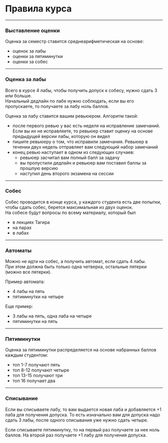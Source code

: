 # Правила курса

---
### Выставление оценки

Оценка за семестр ставится среднеарифметическая на основе:
- оценок за лабы
- оценки за пятиминутки
- оценки за собес
---
### Оценка за лабы

Всего в курсе 4 лабы, чтобы получить допуск к собесу, нужно сдать 3 или больше.  
Начальный дедлайн по лабе нужно соблюдать, если вы его пропускаете, то получаете за лабу ноль баллов.  

Оценка за лабу ставится вашим ревьюером. Алгоритм такой:
- после первого ревью у вас есть неделя на исправление замечаний. Если вы их не исправляете, то ревьюер ставит оценку на основе предыдущей версии лабы, которую он видел
- пишите ревьюеру о том, что исправили замечания. Ревьюер в течении двух недель отправляет вам следующий набор замечаний
- конец ревью наступает в одном из следующих случаев:
  - ревьюер засчитал вам полный балл за задачу
  - вы пропустили дедлайн и ревьюер вам поставил баллы за прошлую версию
  - наступил день второго экзамена на сессии
---
### Собес

Собес проводится в конце курса, у каждого студента есть две попытки, чтобы сдать собес, берется максимальная из двух оценок.  
На собесе будут вопросы по всему материалу, который был
- в лекциях Тагира
- на парах
- в лабах
---
### Автоматы

Можно не идти на собес, а получить автомат, если сдать 4 лабы.  
При этом должна быть только одна четверка, остальные пятерки (можно все пятерки).

Пример автомата:
- 4 лабы на пять
- пятиминутки на четыре

Еще пример:
- 3 лабы на пять, одна лаба на четыре
- пятиминутки на пять
---
### Пятиминутки

Оценка за пятиминутки распределяется на основе набранных баллов каждым студентом:
- топ 1-7 получают пять
- топ 8-12 получают четыре
- топ 13-15 получают три
- топ 16 получает два
---
### Списывание

Если вы списываете лабу, то вам выдается новая лаба и добавляется +1 лаба для получения допуска.
То есть изначально вам для допуска надо сдать 3 лабы, после одного списывания уже нужно сдать четыре.  

Если списываете пятиминутку, то на первый раз получаете за нее ноль баллов. На второй раз получаете +1 лабу для получения допуска. 
